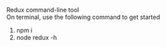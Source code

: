 Redux command-line tool <br/>
On terminal, use the following command to get started

1. npm i
2. node redux -h

